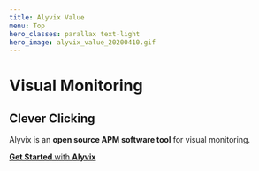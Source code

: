 ```yaml
---
title: Alyvix Value
menu: Top
hero_classes: parallax text-light
hero_image: alyvix_value_20200410.gif
---
```

<!--
hero_classes: text-dark overlay-light parallax
-->

# Visual Monitoring
## Clever Clicking
<!--
Click Clock
-->

Alyvix is an **open source APM software tool** for visual monitoring.

[**Get Started** with **Alyvix**](https://alyvix.com/learn/getting_started.html?classes=btn,btn-success,btn-lg&target=_blank)
